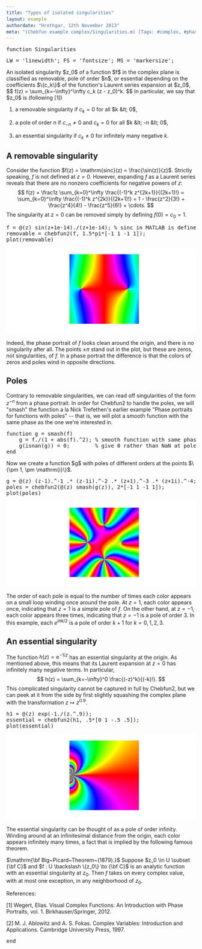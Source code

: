 ```yaml
---
title: "Types of isolated singularities"
layout: example
authordate: "Hrothgar, 12th November 2013"
meta: "(Chebfun example complex/Singularities.m) [Tags: #complex, #phase portraits, #Chebfun2]"
---
```


<pre class="mcode-input">function Singularities</pre><pre class="mcode-input">LW = 'linewidth'; FS = 'fontsize'; MS = 'markersize';</pre>An isolated singularity $z_0$ of a function $f$ in the complex plane is classified as removable, pole of order $n$, or essential depending on the coefficients $\{c_k\}$ of the function's Laurent series expansion at $z_0$, $$ f(z) = \sum_{k=-\infty}^\infty c_k (z - z_0)^k. $$ In particular, we say that $z_0$ is (following [1])

1. a removable singularity if $c_k = 0$ for all $k &lt; 0$,

2. a pole of order $n$ if $c_{-n} \neq 0$ and $c_k = 0$ for    all $k &lt; -n &lt; 0$,

3. an essential singularity if $c_k \neq 0$ for    infinitely many negative $k$.



## A removable singularity

Consider the function $f(z) = \mathrm{sinc}(z) = \frac{\sin(z)}{z}$. Strictly speaking, $f$ is not defined at $z = 0$. However, expanding $f$ as a Laurent series reveals that there are no nonzero coefficients for negative powers of $z$: $$ f(z) = \frac1z \sum_{k=0}^\infty \frac{(-1)^k z^{2k+1}}{(2k+1)!}         = \sum_{k=0}^\infty \frac{(-1)^k z^{2k}}{(2k+1)!}         = 1 - \frac{z^2}{3!} + \frac{z^4}{4!} - \frac{z^5}{6!} + \cdots. $$ The singularity at $z = 0$ can be removed simply by defining $f(0) = c_0 = 1$.

<pre class="mcode-input">f = @(z) sin(z+1e-14)./(z+1e-14); % sinc in MATLAB is defined as sin(pi z)/(pi z)
removable = chebfun2(f, 1.5*pi*[-1 1 -1 1]);
plot(removable)</pre><img src="img/Singularities_01.png" alt="">

Indeed, the phase portrait of $f$ looks clean around the origin, and there is no singularity after all. The points $\pm\pi$ stand out in the plot, but these are zeros, not singularities, of $f$. In a phase portrait the difference is that the colors of zeros and poles wind in opposite directions.



## Poles

Contrary to removable singularities, we can read off singularities of the form $z^{-n}$ from a phase portrait. In order for Chebfun2 to handle the poles, we will "smash" the function a la Nick Trefethen's earlier example "Phase portraits for functions with poles" -- that is, we will plot a smooth function with the same phase as the one we're interested in.

<pre class="mcode-input">function g = smash(f)
    g = f./(1 + abs(f).^2); % smooth function with same phase as f
    g(isnan(g)) = 0;        % give 0 rather than NaN at poles
end</pre>Now we create a function $g$ with poles of different orders at the points $\{\pm 1, \pm \mathrm{i}\}$.

<pre class="mcode-input">g = @(z) (z-1).^-1 .* (z-1i).^-2 .* (z+1).^-3 .* (z+1i).^-4;
poles = chebfun2(@(z) smash(g(z)), 2*[-1 1 -1 1]);
plot(poles)</pre><img src="img/Singularities_02.png" alt="">

The order of each pole is equal to the number of times each color appears on a small loop winding once around the pole. At $z = 1$, each color appears once, indicating that $z = 1$ is a simple pole of $f$. On the other hand, at $z = -1$, each color appears three times, indicating that $z = -1$ is a pole of order 3. In this example, each $e^{i \pi k/2}$ is a pole of order $k+1$ for $k = 0,1,2,3$.



## An essential singularity

The function $h(z) = \mathrm{e}^{-1/z}$ has an essential singularity at the origin. As mentioned above, this means that its Laurent expansion at $z=0$ has infinitely many negative terms. In particular, $$ h(z) = \sum_{k=-\infty}^0 \frac{(-z)^k}{(-k)!}. $$ This complicated singularity cannot be captured in full by Chebfun2, but we can peek at it from the side by first slightly squashing the complex plane with the transformation $z \mapsto z^{0.9}$.

<pre class="mcode-input">h1 = @(z) exp(-1./(z.^.9));
essential = chebfun2(h1, .5*[0 1 -.5 .5]);
plot(essential)</pre><img src="img/Singularities_03.png" alt="">

The essential singularity can be thought of as a pole of order infinity. Winding around at an infinitesimal distance from the origin, each color appears infinitely many times, a fact that is implied by the following famous theorem.

$\mathrm{\bf Big~Picard~Theorem~(1879).}$ Suppose $z_0 \in U \subset {\bf C}$ and $f : U \backslash \{z_0\} \to {\bf C}$ is an analytic function with an essential singularity at $z_0$. Then $f$ takes on every complex value, with at most one exception, in any neighborhood of $z_0$.

References:

[1] Wegert, Elias. Visual Complex Functions: An Introduction with Phase Portraits, vol. 1. Birkhauser/Springer, 2012.

[2] M. J. Ablowitz and A. S. Fokas. Complex Variables: Introduction     and Applications. Cambridge University Press, 1997.

<pre class="mcode-input">end</pre>